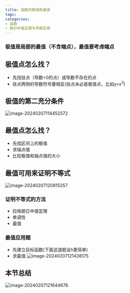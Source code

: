 ```yaml
---
title: 函数的极值和最值
tags: 
categories: 
- 高数
- 微分中值定理与导数应用
---
```

### 极值是局部的最值（不含端点），最值要考虑端点
## 极值点怎么找？
- 先找驻点（导数=0的点）或导数不存在的点
- 驻点两侧的导数符号要相反(驻点未必是极值点，比如y=x<sup>3</sup>)

## 极值的第二充分条件
![image-20240207114452572](https://afly0321.oss-cn-hangzhou.aliyuncs.com/img/image-20240207114452572.png)

## 最值点怎么找？
- 先找区间上的极值
- 求端点值
- 比较极值和端点值的大小

## 最值可用来证明不等式
![image-20240207120815257](https://afly0321.oss-cn-hangzhou.aliyuncs.com/img/image-20240207120815257.png)
### 证明不等式的方法
- 拉格朗日中值定理
- 单调性
- 最值

### 最值应用题
- 先建立目标函数(下面这道题设h更简单)
- 求最值
![image-20240207121438175](https://afly0321.oss-cn-hangzhou.aliyuncs.com/img/image-20240207121438175.png)

## 本节总结
![image-20240207121644676](https://afly0321.oss-cn-hangzhou.aliyuncs.com/img/image-20240207121644676.png)